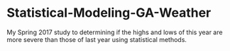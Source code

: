 # Statistical-Modeling-GA-Weather
My Spring 2017 study to determining if the highs and lows of this year are more severe than those of last year using statistical methods.
